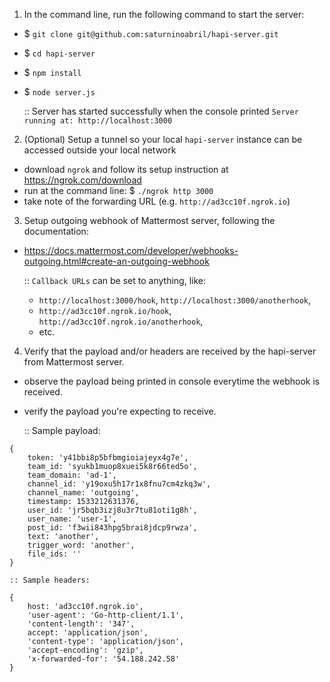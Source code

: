 
1.  In the command line, run the following command to start the server:

- $ `git clone git@github.com:saturninoabril/hapi-server.git`
- $ `cd hapi-server`
- $ `npm install`
- $ `node server.js`

    :: Server has started successfully when the console printed `Server running at: http://localhost:3000`

2.  (Optional) Setup a tunnel so your local `hapi-server` instance can be accessed outside your local network
- download `ngrok` and follow its setup instruction at https://ngrok.com/download
- run at the command line: $ `./ngrok http 3000`
- take note of the forwarding URL (e.g. `http://ad3cc10f.ngrok.io`)

3.  Setup outgoing webhook of Mattermost server, following the documentation:
- https://docs.mattermost.com/developer/webhooks-outgoing.html#create-an-outgoing-webhook

    ::  `Callback URLs` can be set to anything, like:
    - `http://localhost:3000/hook`, `http://localhost:3000/anotherhook`, 
    - `http://ad3cc10f.ngrok.io/hook`, `http://ad3cc10f.ngrok.io/anotherhook`, 
    - etc.

4. Verify that the payload and/or headers are received by the hapi-server from Mattermost server.
- observe the payload being printed in console everytime the webhook is received.
- verify the payload you're expecting to receive.

    :: Sample payload:
```
{ 
    token: 'y41bbi8p5bfbmgioiajeyx4g7e',
    team_id: 'syukb1muop8xuei5k8r66ted5o',
    team_domain: 'ad-1',
    channel_id: 'y19oxu5h17r1x8fnu7cm4zkq3w',
    channel_name: 'outgoing',
    timestamp: 1533212631376,
    user_id: 'jr5bqb3izj8u3r7tu81oti1g8h',
    user_name: 'user-1',
    post_id: 'f3wii843hpg5brai8jdcp9rwza',
    text: 'another',
    trigger_word: 'another',
    file_ids: ''
}
```

    :: Sample headers:
```
{ 
    host: 'ad3cc10f.ngrok.io',
    'user-agent': 'Go-http-client/1.1',
    'content-length': '347',
    accept: 'application/json',
    'content-type': 'application/json',
    'accept-encoding': 'gzip',
    'x-forwarded-for': '54.188.242.58' 
}
```


